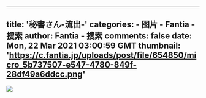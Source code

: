 
---
title: '秘書さん-流出-'
categories: 
    - 图片
    - Fantia - 搜索
author: Fantia - 搜索
comments: false
date: Mon, 22 Mar 2021 03:00:59 GMT
thumbnail: 'https://c.fantia.jp/uploads/post/file/654850/micro_5b737507-e547-4780-849f-28df49a6ddcc.png'
---

<div>   
<img src="https://c.fantia.jp/uploads/post/file/654850/micro_5b737507-e547-4780-849f-28df49a6ddcc.png" referrerpolicy="no-referrer">  
</div>
            